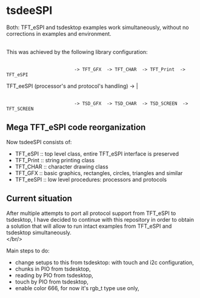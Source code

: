 # tsdeeSPI

Both: TFT_eSPI and tsdesktop examples work simultaneously, without no corrections in examples and environment.<br/><br/>


This was achieved by the following library configuration:<br/><br/>

                             -> TFT_GFX  -> TFT_CHAR  -> TFT_Print  -> TFT_eSPI

  TFT_eeSPI (processor's and protocol's handling) -> |<br/><br/>

                             -> TSD_GFX  -> TSD_CHAR  -> TSD_SCREEN  -> TFT_SCREEN


## Mega TFT_eSPI code reorganization

Now tsdeeSPI consists of:

* TFT_eSPI  :: top level class, entire TFT_eSPI interface is preserved
* TFT_Print :: string printing class
* TFT_CHAR  :: character drawing class
* TFT_GFX   :: basic graphics, rectangles, circles, triangles and similar
* TFT_eeSPI :: low level procedures: processors and protocols

## Current situation

After multiple attempts to port all protocol support from TFT_eSPI to tsdesktop,
I have decided to continue with this repository in order to obtain a solution
that will allow to run intact examples from TFT_eSPI and tsdesktop simultaneously.<br/></br/>

Main steps to do:
- change setups to this from tsdesktop: with touch and i2c configuration,
- chunks in PIO from tsdesktop,
- reading by PIO from tsdesktop,
- touch by PIO from tsdesktop,
- enable color 666, for now it's rgb_t type use only,

